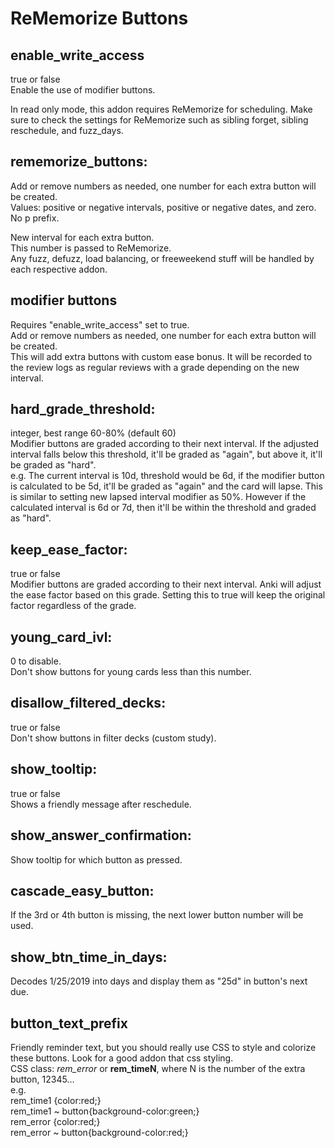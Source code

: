 # ReMemorize Buttons

## enable_write_access
true or false  
Enable the use of modifier buttons.  

In read only mode, this addon requires ReMemorize for scheduling.  Make sure to check the settings for ReMemorize such as sibling forget, sibling reschedule, and fuzz_days.  


## rememorize_buttons:
Add or remove numbers as needed, one number for each extra button will be created.  
Values: positive or negative intervals, positive or negative dates, and zero. No p prefix.  

New interval for each extra button.  
This number is passed to ReMemorize.  
Any fuzz, defuzz, load balancing, or freeweekend stuff will be handled by each respective addon.  


## modifier buttons
Requires "enable_write_access" set to true.  
Add or remove numbers as needed, one number for each extra button will be created.  
This will add extra buttons with custom ease bonus. It will be recorded to the review logs as regular reviews with a grade depending on the new interval.  


## hard_grade_threshold:
integer, best range 60-80% (default 60)  
Modifier buttons are graded according to their next interval. If the adjusted interval falls below this threshold, it'll be graded as "again", but above it, it'll be graded as "hard".  
e.g. The current interval is 10d, threshold would be 6d, if the modifier button is calculated to be 5d, it'll be graded as "again" and the card will lapse. This is similar to setting new lapsed interval modifier as 50%. However if the calculated interval is 6d or 7d, then it'll be within the threshold and graded as "hard".  


## keep_ease_factor:
true or false  
Modifier buttons are graded according to their next interval. Anki will adjust the ease factor based on this grade. Setting this to true will keep the original factor regardless of the grade.  


## young_card_ivl:
0 to disable.  
Don't show buttons for young cards less than this number.  


## disallow_filtered_decks:
true or false  
Don't show buttons in filter decks (custom study).  

## show_tooltip:
true or false  
Shows a friendly message after reschedule.  

## show_answer_confirmation:
Show tooltip for which button as pressed.  

## cascade_easy_button:
If the 3rd or 4th button is missing, the next lower button number will be used.  

## show_btn_time_in_days:
Decodes 1/25/2019 into days and display them as "25d" in button's next due.  

## button_text_prefix
Friendly reminder text, but you should really use CSS to style and colorize these buttons. Look for a good addon that css styling.  
CSS class: <i>rem_error</i> or <b>rem_timeN</b>, where N is the number of the extra button, 12345...  
e.g.  
rem_time1 {color:red;}  
rem_time1 ~ button{background-color:green;}  
rem_error {color:red;}  
rem_error ~ button{background-color:red;}  

